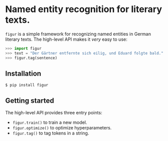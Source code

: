 # Named entity recognition for literary texts.
`figur` is a simple framework for recognizing named entities in German literary texts. The high-level API makes it _very_ easy to use:

```python
>>> import figur
>>> text = "Der Gärtner entfernte sich eilig, und Eduard folgte bald."
>>> figur.tag(sentence)
```

## Installation

```
$ pip install figur
```

## Getting started
The high-level API provides three entry points:
- `figur.train()` to train a new model.
- `figur.optimize()` to optimize hyperparameters.
- `figur.tag()` to tag tokens in a string.
